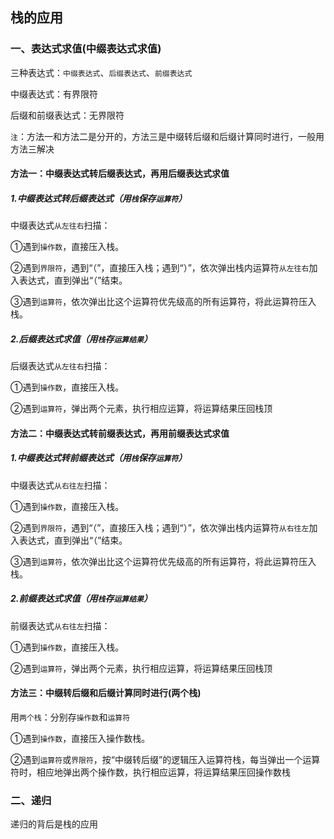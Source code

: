## 栈的应用

### 一、表达式求值(中缀表达式求值)

三种表达式：`中缀表达式`、`后缀表达式`、`前缀表达式`

中缀表达式：有界限符

后缀和前缀表达式：无界限符

`注`：方法一和方法二是分开的，方法三是中缀转后缀和后缀计算同时进行，一般用方法三解决

#### 方法一：中缀表达式转后缀表达式，再用后缀表达式求值

##### 1.中缀表达式转后缀表达式（用`栈`保存`运算符`）

中缀表达式`从左往右`扫描：

①遇到`操作数`，直接压入栈。

②遇到`界限符`，遇到“（”，直接压入栈；遇到“）”，依次弹出栈内运算符`从左往右`加入表达式，直到弹出“（”结束。

③遇到`运算符`，依次弹出比这个运算符优先级高的所有运算符，将此运算符压入栈。

##### 2.后缀表达式求值（用`栈`存`运算结果`）

后缀表达式`从左往右`扫描：

①遇到`操作数`，直接压入栈。

②遇到`运算符`，弹出两个元素，执行相应运算，将运算结果压回栈顶

#### 方法二：中缀表达式转前缀表达式，再用前缀表达式求值

##### 1.中缀表达式转前缀表达式（用`栈`保存`运算符`）

中缀表达式`从右往左`扫描：

①遇到`操作数`，直接压入栈。

②遇到`界限符`，遇到“（”，直接压入栈；遇到“）”，依次弹出栈内运算符`从右往左`加入表达式，直到弹出“（”结束。

③遇到`运算符`，依次弹出比这个运算符优先级高的所有运算符，将此运算符压入栈。

##### 2.前缀表达式求值（用`栈`存`运算结果`）

前缀表达式`从右往左`扫描：

①遇到`操作数`，直接压入栈。

②遇到`运算符`，弹出两个元素，执行相应运算，将运算结果压回栈顶

#### 方法三：中缀转后缀和后缀计算同时进行(两个栈)

用`两个栈`：分别存`操作数`和`运算符`

①遇到`操作数`，直接压入操作数栈。

②遇到`运算符`或`界限符`，按“中缀转后缀”的逻辑压入运算符栈，每当弹出一个运算符时，相应地弹出两个操作数，执行相应运算，将运算结果压回操作数栈

### 二、递归

递归的背后是栈的应用